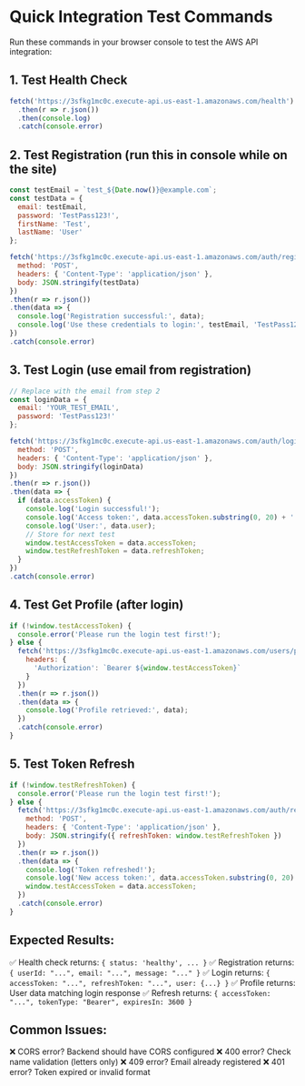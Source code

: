 # Quick Integration Test Commands

Run these commands in your browser console to test the AWS API integration:

## 1. Test Health Check
```javascript
fetch('https://3sfkg1mc0c.execute-api.us-east-1.amazonaws.com/health')
  .then(r => r.json())
  .then(console.log)
  .catch(console.error)
```

## 2. Test Registration (run this in console while on the site)
```javascript
const testEmail = `test_${Date.now()}@example.com`;
const testData = {
  email: testEmail,
  password: 'TestPass123!',
  firstName: 'Test',
  lastName: 'User'
};

fetch('https://3sfkg1mc0c.execute-api.us-east-1.amazonaws.com/auth/register', {
  method: 'POST',
  headers: { 'Content-Type': 'application/json' },
  body: JSON.stringify(testData)
})
.then(r => r.json())
.then(data => {
  console.log('Registration successful:', data);
  console.log('Use these credentials to login:', testEmail, 'TestPass123!');
})
.catch(console.error)
```

## 3. Test Login (use email from registration)
```javascript
// Replace with the email from step 2
const loginData = {
  email: 'YOUR_TEST_EMAIL',
  password: 'TestPass123!'
};

fetch('https://3sfkg1mc0c.execute-api.us-east-1.amazonaws.com/auth/login', {
  method: 'POST',
  headers: { 'Content-Type': 'application/json' },
  body: JSON.stringify(loginData)
})
.then(r => r.json())
.then(data => {
  if (data.accessToken) {
    console.log('Login successful!');
    console.log('Access token:', data.accessToken.substring(0, 20) + '...');
    console.log('User:', data.user);
    // Store for next test
    window.testAccessToken = data.accessToken;
    window.testRefreshToken = data.refreshToken;
  }
})
.catch(console.error)
```

## 4. Test Get Profile (after login)
```javascript
if (!window.testAccessToken) {
  console.error('Please run the login test first!');
} else {
  fetch('https://3sfkg1mc0c.execute-api.us-east-1.amazonaws.com/users/profile', {
    headers: { 
      'Authorization': `Bearer ${window.testAccessToken}`
    }
  })
  .then(r => r.json())
  .then(data => {
    console.log('Profile retrieved:', data);
  })
  .catch(console.error)
}
```

## 5. Test Token Refresh
```javascript
if (!window.testRefreshToken) {
  console.error('Please run the login test first!');
} else {
  fetch('https://3sfkg1mc0c.execute-api.us-east-1.amazonaws.com/auth/refresh', {
    method: 'POST',
    headers: { 'Content-Type': 'application/json' },
    body: JSON.stringify({ refreshToken: window.testRefreshToken })
  })
  .then(r => r.json())
  .then(data => {
    console.log('Token refreshed!');
    console.log('New access token:', data.accessToken.substring(0, 20) + '...');
    window.testAccessToken = data.accessToken;
  })
  .catch(console.error)
}
```

## Expected Results:

✅ Health check returns: `{ status: 'healthy', ... }`
✅ Registration returns: `{ userId: "...", email: "...", message: "..." }`
✅ Login returns: `{ accessToken: "...", refreshToken: "...", user: {...} }`
✅ Profile returns: User data matching login response
✅ Refresh returns: `{ accessToken: "...", tokenType: "Bearer", expiresIn: 3600 }`

## Common Issues:

❌ CORS error? Backend should have CORS configured
❌ 400 error? Check name validation (letters only)
❌ 409 error? Email already registered
❌ 401 error? Token expired or invalid format
